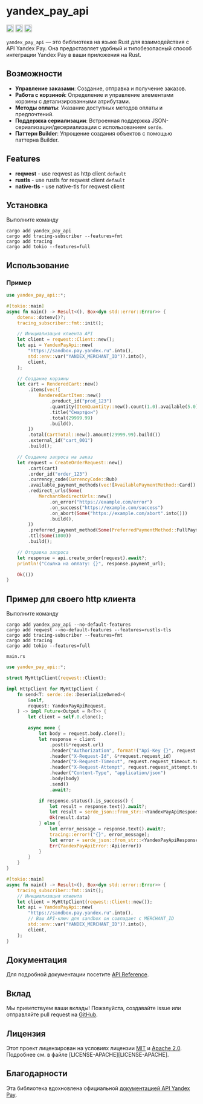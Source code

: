 yandex_pay_api
===========================

[<img alt="crates.io" src="https://img.shields.io/crates/v/yandex_pay_api?style=for-the-badge&color=fc8d62&logo=rust" height="20">](https://crates.io/crates/yandex_pay_api)
[<img alt="docs.rs" src="https://img.shields.io/badge/docs.rs-yandex_pay_api-66c2a5?style=for-the-badge&labelColor=555555&logo=docs.rs" height="20">](https://docs.rs/yandex_pay_api)
[<img alt="github" src="https://img.shields.io/badge/github-modeckrus/yandex_pay_api-8da0cb?style=for-the-badge&labelColor=555555&logo=github" height="20">](https://github.com/modeckrus/yandex_pay_api)

`yandex_pay_api` — это библиотека на языке Rust для взаимодействия с API Yandex Pay. Она предоставляет удобный и типобезопасный способ интеграции Yandex Pay в ваши приложения на Rust.

## Возможности

- **Управление заказами**: Создание, отправка и получение заказов.
- **Работа с корзиной**: Определение и управление элементами корзины с детализированными атрибутами.
- **Методы оплаты**: Указание доступных методов оплаты и предпочтений.
- **Поддержка сериализации**: Встроенная поддержка JSON-сериализации/десериализации с использованием `serde`.
- **Паттерн Builder**: Упрощение создания объектов с помощью паттерна Builder.

## Features
- **reqwest** - use reqwest as http client `default`
- **rustls** - use rustls for reqwest client `default`
- **native-tls** - use native-tls for reqwest client

## Установка
Выполните команду 
```shell
cargo add yandex_pay_api
cargo add tracing-subscriber --features=fmt
cargo add tracing
cargo add tokio --features=full
```

## Использование

### Пример

```rust
use yandex_pay_api::*;

#[tokio::main]
async fn main() -> Result<(), Box<dyn std::error::Error>> {
    dotenv::dotenv()?;
    tracing_subscriber::fmt::init();

    // Инициализация клиента API
    let client = reqwest::Client::new();
    let api = YandexPayApi::new(
        "https://sandbox.pay.yandex.ru".into(),
        std::env::var("YANDEX_MERCHANT_ID")?.into(),
        client,
    );

    // Создание корзины
    let cart = RenderedCart::new()
        .items(vec![
            RenderedCartItem::new()
                .product_id("prod_123")
                .quantity(ItemQuantity::new().count(1.0).available(5.0).build())
                .title("Смартфон")
                .total(29999.99)
                .build(),
        ])
        .total(CartTotal::new().amount(29999.99).build())
        .external_id("cart_001")
        .build();

    // Создание запроса на заказ
    let request = CreateOrderRequest::new()
        .cart(cart)
        .order_id("order_123")
        .currency_code(CurrencyCode::Rub)
        .available_payment_methods(vec![AvailablePaymentMethod::Card])
        .redirect_urls(Some(
            MerchantRedirectUrls::new()
                .on_error("https://example.com/error")
                .on_success("https://example.com/success")
                .on_abort(Some("https://example.com/abort".into()))
                .build(),
        ))
        .preferred_payment_method(Some(PreferredPaymentMethod::FullPayment))
        .ttl(Some(1800))
        .build();

    // Отправка запроса
    let response = api.create_order(request).await?;
    println!("Ссылка на оплату: {}", response.payment_url);

    Ok(())
}
```

## Пример для своего http клиента
Выполните команду 
```shell
cargo add yandex_pay_api --no-default-features
cargo add reqwest --no-default-features --features=rustls-tls
cargo add tracing-subscriber --features=fmt
cargo add tracing
cargo add tokio --features=full
```
`main.rs`
```rust
use yandex_pay_api::*;

struct MyHttpClient(reqwest::Client);

impl HttpClient for MyHttpClient {
    fn send<T: serde::de::DeserializeOwned>(
        &self,
        request: YandexPayApiRequest,
    ) -> impl Future<Output = R<T>> {
        let client = self.0.clone();

        async move {
            let body = request.body.clone();
            let response = client
                .post(&*request.url)
                .header("Authorization", format!("Api-Key {}", request.api_key))
                .header("X-Request-Id", &*request.request_id)
                .header("X-Request-Timeout", request.request_timeout.to_string())
                .header("X-Request-Attempt", request.request_attempt.to_string())
                .header("Content-Type", "application/json")
                .body(body)
                .send()
                .await?;

            if response.status().is_success() {
                let result = response.text().await?;
                let result = serde_json::from_str::<YandexPayApiResponse<T>>(&result)?;
                Ok(result.data)
            } else {
                let error_message = response.text().await?;
                tracing::error!("{}", error_message);
                let error = serde_json::from_str::<YandexPayApiResponseError>(&error_message)?;
                Err(YandexPayApiError::Api(error))
            }
        }
    }
}

#[tokio::main]
async fn main() -> Result<(), Box<dyn std::error::Error>> {
    tracing_subscriber::fmt::init();
    // Инициализация клиента
    let client = MyHttpClient(reqwest::Client::new());
    let api = YandexPayApi::new(
        "https://sandbox.pay.yandex.ru".into(),
        // Ваш API-ключ для sandbox он совпадает с MERCHANT_ID
        std::env::var("YANDEX_MERCHANT_ID")?.into(),
        client,
    );
}

```
## Документация

Для подробной документации посетите [API Reference](https://docs.rs/yandex_pay_api).

## Вклад

Мы приветствуем ваши вклады! Пожалуйста, создавайте issue или отправляйте pull request на [GitHub](https://github.com/modeckrus/yandex_pay_api).

## Лицензия

Этот проект лицензирован на условиях лицензии [MIT](LICENSE-MIT) и [Apache 2.0](LICENSE-APACHE). Подробнее см. в файле [LICENSE-APACHE][LICENSE-APACHE]. 

## Благодарности

Эта библиотека вдохновлена официальной [документацией API Yandex Pay](https://pay.yandex.ru/docs/).  